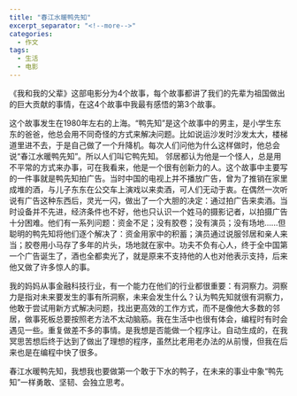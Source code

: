 ```yaml
---
title: "春江水暖鸭先知"
excerpt_separator: "<!--more-->"
categories:
  - 作文
tags:
  - 生活
  - 电影
---
```


《我和我的父辈》这部电影分为4个故事，每个故事都讲了我们的先辈为祖国做出的巨大贡献的事情，在这4个故事中我最有感悟的第3个故事。

<!--more-->
这个故事发生在1980年左右的上海。“鸭先知”是这个故事中的男主，是小学生东东的爸爸，他总会用不同奇怪的方式来解决问题。比如说运沙发时沙发太大，楼梯道里进不去，于是自己做了一个升降机。每次人们问他为什么这样做时，他总会说“春江水暖鸭先知”。所以人们叫它鸭先知。 邻居都认为他是一个怪人，总是用不平常的方式来办事，可在我看来，他是一个很有创新力的人。这个故事中主要写的一件事就是鸭先知拍广告。当时中国的电视上并不播放广告，曾为了推销在家里成堆的酒，与儿子东东在公交车上演戏以来卖酒，可人们无动于衷。在偶然一次听说有广告这种东西后，灵光一闪，做出了一个大胆的决定：通过拍广告来卖酒。当时设备并不先进，经济条件也不好，他也只认识一个姓马的摄影记者，以拍摄广告十分困难。他们有一系列问题：资金不足；没有胶卷；没有演员；没有场地......但聪明的鸭先知将他们逐个解决了：资金用家中的积蓄；演员通过说服邻居和亲人来当；胶卷用小马存了多年的片头，场地就在家中。功夫不负有心人，终于全中国第一个广告诞生了，酒也全都卖光了，就是原来不支持他的人也对他表示支持，后来他又做了许多惊人的事。

我的妈妈从事金融科技行业，有一个能力在他们的行业都很重要：有洞察力。洞察力是指对未来要发生的事有所洞察，未来会发生什么？认为鸭先知就很有洞察力，他敢于尝试用新方式解决问题，找出更高效的工作方式，而不是像他大多数的邻居，做事死板总要按照老方法不太动脑筋。我在生活中也很有体会，编程时有时会遇见一些。重复做差不多的事情。是我想是否能做一个程序让。自动生成的，在我冥思苦想后终于达到了做出了理想的程序，虽然比老用老办法的从前慢，但我在后来也是在编程中快了很多。

春江水暖鸭先知，我想我也要做第一个敢于下水的鸭子，在未来的事业中象“鸭先知”一样勇敢、坚韧、会独立思考。
